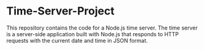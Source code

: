 # Time-Server-Project
This repository contains the code for a Node.js time server. The time server is a server-side application built with Node.js that responds to HTTP requests with the current date and time in JSON format. 
